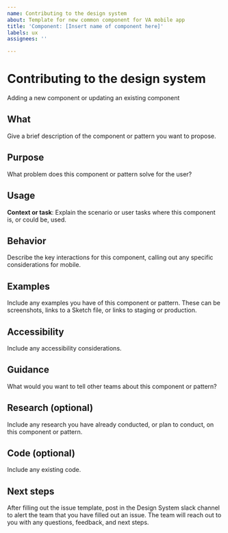 ```yaml
---
name: Contributing to the design system
about: Template for new common component for VA mobile app
title: 'Component: [Insert name of component here]'
labels: ux
assignees: ''

---
```


# Contributing to the design system
Adding a new component or updating an existing component

## What
Give a brief description of the component or pattern you want to propose.

## Purpose
What problem does this component or pattern solve for the user?

## Usage
**Context or task**: Explain the scenario or user tasks where this component is, or could be, used.

## Behavior
Describe the key interactions for this component, calling out any specific considerations for mobile.

## Examples
Include any examples you have of this component or pattern. These can be screenshots, links to a Sketch file, or links to staging or production.

## Accessibility
Include any accessibility considerations.

## Guidance
What would you want to tell other teams about this component or pattern?

## Research (optional)
Include any research you have already conducted, or plan to conduct, on this component or pattern.

## Code (optional)
Include any existing code.

## Next steps
After filling out the issue template, post in the Design System slack channel to alert the team that you have filled out an issue. The team will reach out to you with any questions, feedback, and next steps.
